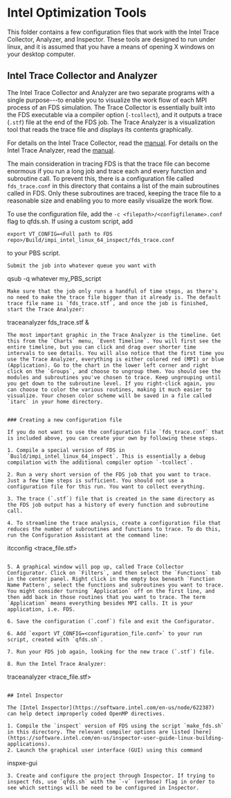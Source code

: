 # Intel Optimization Tools

This folder contains a few configuration files that work with the Intel Trace Collector, Analyzer, and Inspector. These tools are designed to run under linux, and it is assumed that you have a means of opening X windows on your desktop computer.

## Intel Trace Collector and Analyzer

The Intel Trace Collector and Analyzer are two separate programs with a single purpose---to enable you to visualize the work flow of each MPI process of an FDS simulation. The Trace Collector is essentially built into the FDS executable via a compiler option (`-tcollect`), and it outputs a trace (`.stf`) file at the end of the FDS job. The Trace Analyzer is a visualization tool that reads the trace file and displays its contents graphically.

For details on the Intel Trace Collector, read the [manual](https://software.intel.com/sites/default/files/intel-trace-collector-2018-user-and-reference-guide.pdf). For details on the Intel Trace Analyzer, read the [manual](https://software.intel.com/en-us/ita-user-and-reference-guide).

The main consideration in tracing FDS is that the trace file can become enormous if you run a long job and trace each and every function and subroutine call. To prevent this, there is a configuration file called `fds_trace.conf` in this directory that contains a list of the main subroutines called in FDS. Only these subroutines are traced, keeping the trace file to a reasonable size and enabling you to more easily visualize the work flow. 

To use the configuration file, add the `-c <filepath>/<configfilename>.conf` flag to qfds.sh. If using a custom script, add
```
export VT_CONFIG=<Full path to FDS repo>/Build/impi_intel_linux_64_inspect/fds_trace.conf
```
to your PBS script.
```
Submit the job into whatever queue you want with
```
qsub -q whatever my_PBS_script
```
Make sure that the job only runs a handful of time steps, as there's no need to make the trace file bigger than it already is. The default trace file name is `fds_trace.stf`, and once the job is finished, start the Trace Analyzer:
```
traceanalyzer fds_trace.stf &
```
The most important graphic in the Trace Analyzer is the timeline. Get this from the `Charts` menu, `Event Timeline`. You will first see the entire timeline, but you can click and drag over shorter time intervals to see details. You will also notice that the first time you use the Trace Analyzer, everything is either colored red (MPI) or blue (Application). Go to the chart in the lower left corner and right click on the `Groups`, and choose to ungroup them. You should see the modules and subroutines you've chosen to trace. Keep ungrouping until you get down to the subroutine level. If you right-click again, you can choose to color the various routines, making it much easier to visualize. Your chosen color scheme will be saved in a file called `itarc` in your home directory.


### Creating a new configuration file

If you do not want to use the configuration file `fds_trace.conf` that is included above, you can create your own by following these steps.

1. Compile a special version of FDS in `Build/impi_intel_linux_64_inspect`. This is essentially a debug compilation with the additional compiler option `-tcollect`. 

2. Run a very short version of the FDS job that you want to trace. Just a few time steps is sufficient. You should not use a configuration file for this run. You want to collect everything.

3. The trace (`.stf`) file that is created in the same directory as the FDS job output has a history of every function and subroutine call.

4. To streamline the trace analysis, create a configuration file that reduces the number of subroutines and functions to trace. To do this, run the Configuration Assistant at the command line:
```
itcconfig <trace_file.stf>
```

5. A graphical window will pop up, called Trace Collector Configurator. Click on `Filters`, and then select the `Functions` tab in the center panel. Right click in the empty box beneath `Function Name Pattern`, select the functions and subroutines you want to trace. You might consider turning `Application` off on the first line, and then add back in those routines that you want to trace. The term `Application` means everything besides MPI calls. It is your application, i.e. FDS. 

6. Save the configuration (`.conf`) file and exit the Configurator.

6. Add `export VT_CONFIG=<configuration_file.conf>` to your run script, created with `qfds.sh`.

7. Run your FDS job again, looking for the new trace (`.stf`) file.

8. Run the Intel Trace Analyzer:
```
traceanalyzer <trace_file.stf>
```

## Intel Inspector

The [Intel Inspector](https://software.intel.com/en-us/node/622387) can help detect improperly coded OpenMP directives.

1. Compile the `inspect` version of FDS using the script `make_fds.sh` in this directory. The relevant compiler options are listed [here](https://software.intel.com/en-us/inspector-user-guide-linux-building-applications).
2. Launch the graphical user interface (GUI) using this command
   ```
   inspxe-gui
   ```
3. Create and configure the project through Inspector. If trying to inspect fds, use `qfds.sh` with the `-v` (verbose) flag in order to see which settings will be need to be configured in Inspector.


